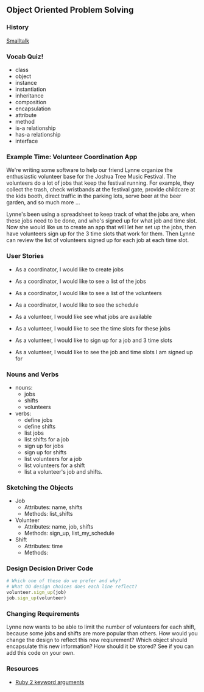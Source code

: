 ## Object Oriented Problem Solving

### History

[Smalltalk](http://en.wikipedia.org/wiki/PARC_(company))

### Vocab Quiz!
- class
- object
- instance
- instantiation
- inheritance
- composition
- encapsulation
- attribute
- method
- is-a relationship
- has-a relationship
- interface

### Example Time: Volunteer Coordination App

We're writing some software to help our friend Lynne organize the enthusiastic volunteer base for the Joshua Tree Music Festival.  The volunteers do a lot of jobs that keep the festival running.  For example, they collect the trash, check wristbands at the festival gate, provide childcare at the kids booth, direct traffic in the parking lots, serve beer at the beer garden, and so much more ...

Lynne's been using a spreadsheet to keep track of what the jobs are, when these jobs need to be done, and who's signed up for what job and time slot.  Now she would like us to create an app that will let her set up the jobs, then have volunteers sign up for the 3 time slots that work for them.  Then Lynne can review the list of volunteers signed up for each job at each time slot.

### User Stories
- As a coordinator, I would like to create jobs
- As a coordinator, I would like to see a list of the jobs
- As a coordinator, I would like to see a list of the volunteers
- As a coordinator, I would like to see the schedule

- As a volunteer, I would like see what jobs are available
- As a volunteer, I would like to see the time slots for these jobs
- As a volunteer, I would like to sign up for a job and 3 time slots
- As a volunteer, I would like to see the job and time slots I
am signed up for

### Nouns and Verbs
- nouns: 
  - jobs
  - shifts
  - volunteers
- verbs: 
  - define jobs
  - define shifts
  - list jobs
  - list shifts for a job
  - sign up for jobs
  - sign up for shifts
  - list volunteers for a job
  - list volunteers for a shift
  - list a volunteer's job and shifts.

### Sketching the Objects
- Job
  - Attributes: name, shifts
  - Methods: list_shifts
- Volunteer
  - Attributes: name, job, shifts
  - Methods: sign_up, list_my_schedule
- Shift
  - Attributes: time
  - Methods:

### Design Decision Driver Code
```ruby
# Which one of these do we prefer and why?
# What OO design choices does each line reflect?
volunteer.sign_up(job)
job.sign_up(volunteer)
```

### Changing Requirements

Lynne now wants to be able to limit the number of volunteers for each shift, because some jobs and shifts are more popular than others.  How would you change the design to reflect this new reqiurement?  Which object should encapsulate this new information?  How should it be stored?  See if you can add this code on your own.

### Resources

- [Ruby 2 keyword arguments](http://robots.thoughtbot.com/ruby-2-keyword-arguments)

